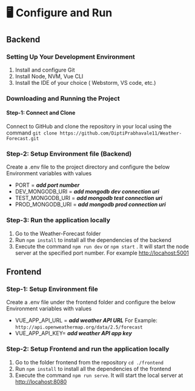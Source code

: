 # :desktop_computer: Configure and Run

## Backend

### Setting Up Your Development Environment

1) Install and configure Git
2) Install Node, NVM, Vue CLI
3) Install the IDE of your choice ( Webstorm, VS code, etc.)

### Downloading and Running the Project

#### Step-1: Connect and Clone

   Connect to GitHub and clone the repository in your local using the
   command ``` git clone https://github.com/DiptiPrabhavale11/Weather-Forecast.git ```

### Step-2: Setup Environment file (Backend)

Create a .env file to the project directory and configure the below Environment variables with values

- PORT = ***add port number***
- DEV_MONGODB_URI = ***add mongodb dev connection uri***
- TEST_MONGODB_URI = ***add mongodb test connection uri***
- PROD_MONGODB_URI = ***add mongodb prod connection uri***

### Step-3: Run the application locally

1) Go to the Weather-Forecast folder
2) Run ``` npm install ``` to install all the dependencies of the backend
3) Execute the command ``` npm run dev ``` or ``` npm start ``` . It will start the node server at the specified port number. For example <http://locahost:5001>

## Frontend

### Step-1: Setup Environment file

Create a .env file under the frontend folder and configure the below Environment variables with values

- VUE_APP_API_URL = ***add weather API URL*** For Example: `http://api.openweathermap.org/data/2.5/forecast`
- VUE_APP_API_KEY= ***add weather API app key***

### Step-2: Setup Frontend and run the application locally

1) Go to the folder frontend from the repository ``` cd ./frontend ```
2) Run ``` npm install ``` to install all the dependencies of the frontend
3) Execute the command ``` npm run serve ```. It will start the local server at <http://locahost:8080>
